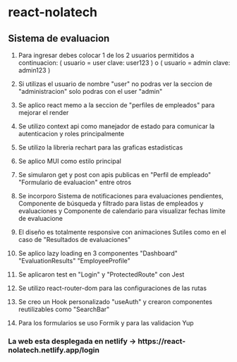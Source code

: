 # react-nolatech

<h2>Sistema de evaluacion </h2>

1) Para ingresar debes colocar 1 de los 2 usuarios permitidos a continuacion: ( usuario = user clave: user123 )  o ( usuario = admin clave: admin123 )

2) Si utilizas el usuario de nombre "user" no podras ver la seccion de "administracion" solo podras con el user "admin"

3) Se aplico react memo a la seccion de "perfiles de empleados" para mejorar el render

3) Se utilizo context api como manejador de estado para comunicar la autenticacion y roles principalmente

4) Se utilizo la libreria rechart para las graficas estadisticas

5) Se aplico MUI como estilo principal

6) Se simularon get y post con apis publicas en "Perfil de empleado" "Formulario de evaluacion" entre otros

7) Se incorporo Sistema de notificaciones para evaluaciones pendientes, Componente de búsqueda y filtrado para listas de empleados y evaluaciones y Componente de calendario para visualizar fechas límite de evaluacione

8) El diseño es totalmente responsive con animaciones Sutiles como en el caso de "Resultados de evaluaciones"

9) Se aplico lazy loading en 3 componentes "Dashboard" "EvaluationResults" "EmployeeProfile"

10) Se aplicaron test en "Login" y "ProtectedRoute" con Jest 

11) Se utilizo react-router-dom para las configuraciones de las rutas 

12) Se creo un Hook personalizado "useAuth" y crearon componentes reutilizables como "SearchBar" 

13) Para los formularios se uso Formik y para las validacion Yup


<h3> La web esta desplegada en netlify -> https://react-nolatech.netlify.app/login</h3>